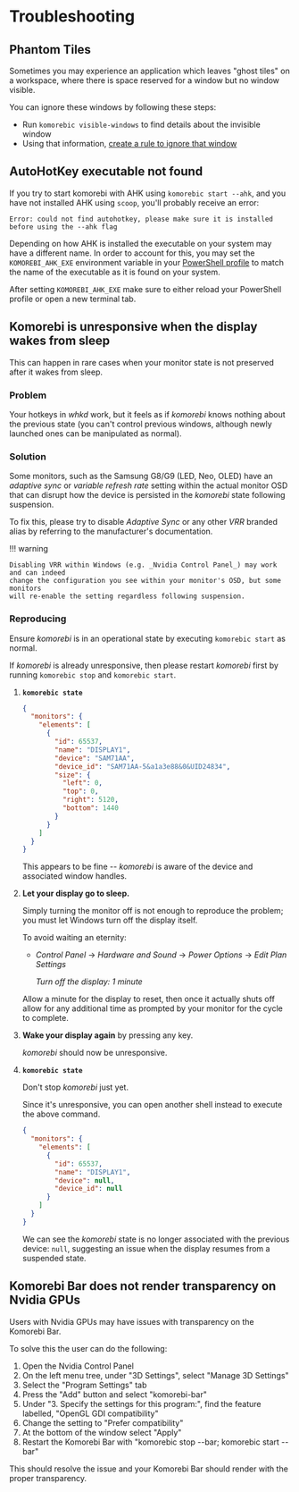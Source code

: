 # Troubleshooting

## Phantom Tiles

Sometimes you may experience an application which leaves "ghost tiles" on a workspace, where there is space reserved for
a window but no window visible.

You can ignore these windows by following these steps:

* Run `komorebic visible-windows` to find details about the invisible window
* Using that information, [create a rule to ignore that window](common-workflows/ignore-windows.md)

## AutoHotKey executable not found

If you try to start komorebi with AHK using `komorebic start --ahk`, and you have
not installed AHK using `scoop`, you'll probably receive an error:

```text
Error: could not find autohotkey, please make sure it is installed before using the --ahk flag
```

Depending on how AHK is installed the executable on your system may have a
different name. In order to account for this, you may set the `KOMOREBI_AHK_EXE`
environment variable in your
[PowerShell profile](https://learn.microsoft.com/en-us/powershell/module/microsoft.powershell.core/about/about_profiles?view=powershell-7.4)
to match the name of the executable as it is found on your system.

After setting `KOMOREBI_AHK_EXE` make sure to either reload your PowerShell
profile or open a new terminal tab.

## Komorebi is unresponsive when the display wakes from sleep

This can happen in rare cases when your monitor state is not preserved after it
wakes from sleep.

### Problem

Your hotkeys in _whkd_ work, but it feels as if _komorebi_ knows nothing about
the previous state (you can't control previous windows, although newly launched ones
can be manipulated as normal).

### Solution

Some monitors, such as the Samsung G8/G9 (LED, Neo, OLED) have an _adaptive
sync_ or _variable refresh rate_ setting within the actual monitor OSD that can
disrupt how the device is persisted in the _komorebi_ state following suspension.

To fix this, please try to disable _Adaptive Sync_ or any other _VRR_ branded
alias by referring to the manufacturer's documentation.

!!! warning

    Disabling VRR within Windows (e.g. _Nvidia Control Panel_) may work and can indeed
    change the configuration you see within your monitor's OSD, but some monitors
    will re-enable the setting regardless following suspension.

### Reproducing

Ensure _komorebi_ is in an operational state by executing `komorebic start` as
normal.

If _komorebi_ is already unresponsive, then please restart _komorebi_ first by
running `komorebic stop` and `komorebic start`.

1. **`komorebic state`**

   ```json
   {
     "monitors": {
       "elements": [
         {
           "id": 65537,
           "name": "DISPLAY1",
           "device": "SAM71AA",
           "device_id": "SAM71AA-5&a1a3e88&0&UID24834",
           "size": {
             "left": 0,
             "top": 0,
             "right": 5120,
             "bottom": 1440
           }
         }
       ]
     }
   }
   ```

   This appears to be fine -- _komorebi_ is aware of the device and associated
   window handles.

2. **Let your display go to sleep.**

   Simply turning the monitor off is not enough to reproduce the problem; you must
   let Windows turn off the display itself.

   To avoid waiting an eternity:

    - _Control Panel_ -> _Hardware and Sound_ -> _Power Options_ -> _Edit Plan
      Settings_

      _Turn off the display: 1 minute_

   Allow a minute for the display to reset, then once it actually shuts off
   allow for any additional time as prompted by your monitor for the cycle to
   complete.

3. **Wake your display again** by pressing any key.

   _komorebi_ should now be unresponsive.

4. **`komorebic state`**

   Don't stop _komorebi_ just yet.

   Since it's unresponsive, you can open another shell instead to execute the above command.

   ```json
   {
     "monitors": {
       "elements": [
         {
           "id": 65537,
           "name": "DISPLAY1",
           "device": null,
           "device_id": null
         }
       ]
     }
   }
   ```

   We can see the _komorebi_ state is no longer associated with the previous
   device: `null`, suggesting an issue when the display resumes from a suspended
   state.

## Komorebi Bar does not render transparency on Nvidia GPUs

Users with Nvidia GPUs may have issues with transparency on the Komorebi Bar.

To solve this the user can do the following:
1. Open the Nvidia Control Panel
2. On the left menu tree, under "3D Settings", select "Manage 3D Settings"
3. Select the "Program Settings" tab
4. Press the "Add" button and select "komorebi-bar"
5. Under "3. Specify the settings for this program:", find the feature labelled, "OpenGL GDI compatibility"
6. Change the setting to "Prefer compatibility"
7. At the bottom of the window select "Apply"
8. Restart the Komorebi Bar with "komorebic stop --bar; komorebic start --bar"

This should resolve the issue and your Komorebi Bar should render with the proper transparency.
  



